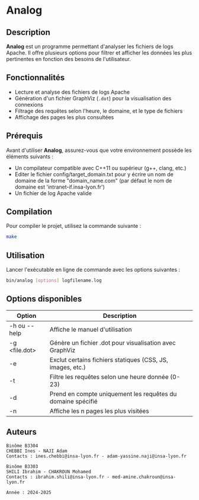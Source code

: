 # Analog

## Description
**Analog** est un programme permettant d'analyser les fichiers de logs Apache. Il offre plusieurs options pour filtrer et afficher les données les plus pertinentes en fonction des besoins de l'utilisateur.

## Fonctionnalités
- Lecture et analyse des fichiers de logs Apache
- Génération d'un fichier GraphViz (`.dot`) pour la visualisation des connexions
- Filtrage des requêtes selon l'heure, le domaine, et le type de fichiers
- Affichage des pages les plus consultées

## Prérequis
Avant d'utiliser **Analog**, assurez-vous que votre environnement possède les éléments suivants :

- Un compilateur compatible avec C++11 ou supérieur (g++, clang, etc.)
- Editer le fichier config/target_domain.txt pour y écrire un nom de domaine de la forme "domain_name.com" (par défaut le nom de domaine est 'intranet-if.insa-lyon.fr')
- Un fichier de log Apache valide

## Compilation
Pour compiler le projet, utilisez la commande suivante :

```sh
make
```

## Utilisation
Lancer l'exécutable en ligne de commande avec les options suivantes :
```sh
bin/analog [options] logfilename.log
```

## Options disponibles

| Option | Description |
|--------|-------------|
| -h ou --help | Affiche le manuel d'utilisation |
| -g <file.dot> | Génère un fichier .dot pour visualisation avec GraphViz |
| -e | Exclut certains fichiers statiques (CSS, JS, images, etc.) |
| -t <heure> | Filtre les requêtes selon une heure donnée (0-23) |
| -d <domaine> | Prend en compte uniquement les requêtes du domaine spécifié |
| -n <nombre>	| Affiche les n pages les plus visitées |

## Auteurs

    Binôme B3304
    CHEBBI Ines - NAJI Adam
    Contacts : ines.chebbi@insa-lyon.fr - adam-yassine.naji@insa-lyon.fr
    
    Binôme B3303
    SHILI Ibrahim - CHAKROUN Mohamed
    Contacts : ibrahim.shili@insa-lyon.fr - med-amine.chakroun@insa-lyon.fr
    
    Année : 2024-2025 